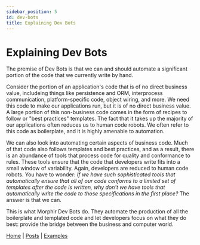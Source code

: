 ```yaml
---
sidebar_position: 5
id: dev-bots
title: Explaining Dev Bots
---
```


# Explaining Dev Bots

The premise of Dev Bots is that we can and should automate a significant portion of the code that we currently write by hand.

Consider the portion of an application's code that is of no direct business value, includeing things like
persistence and ORM, interprocess communication, platform-specific code, object wiring, and more. We need this code
to make our applications run, but it is of no direct business value. A large portion of this non-business code comes
in the form of recipes to follow or "best practices" templates. The fact that it takes up the majority of our
applications often reduces us to human code robots. We often refer to this code as boilerplate, and it is
highly amenable to automation.

We can also look into automating certain aspects of business code. Much of that code also follows templates and best
practices, and as a result, there is an abundance of tools that process code for quality and conformance
to rules. These tools ensure that the code that developers write fits into a small window of variability. Again,
developers are reduced to human code robots. You have to wonder: _If we have such sophisticated tools that automatically
ensure that all of our code conforms to a limited set of templates after the code is written, why don't we have tools
that automatically write the code to those specifications in the first place?_ The answer is that we can.

This is what Morphir Dev Bots do. They automate the production of all the boilerplate and templated code and
let developers focus on what they do best: provide the bridge between the business and computer world.

[Home](/index) | [Posts](posts) | [Examples](https://github.com/finos/morphir-examples/)

